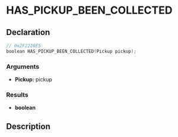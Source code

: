 # HAS_PICKUP_BEEN_COLLECTED

## Declaration
```cpp
// 0x2F2226E5
boolean HAS_PICKUP_BEEN_COLLECTED(Pickup pickup);
```

### Arguments
- **Pickup:** pickup

### Results
- **boolean**

## Description
